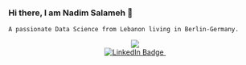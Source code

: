 ### Hi there, I am Nadim Salameh 👋
    A passionate Data Science from Lebanon living in Berlin-Germany.

<!--
**NadimSalameh/NadimSalameh** is a ✨ _special_ ✨ repository because its `README.md` (this file) appears on your GitHub profile.

Here are some ideas to get you started:


- 🌱 I’m currently learning Data Science in Spiced Accademy-Berlin, I will be graduated on july 2022 from the Bootcamp.
-->


<div id="header" align="center">
  <img src="https://media.giphy.com/media/PgLLtnqHts1woXeKpy/giphy.gif"/>
</div>
    
<div id="badges" align="center">
  <a href="https://www.linkedin.com/in/nadim-salameh-597171232/">
    <img src="https://img.shields.io/badge/LinkedIn-blue?style=for-the-badge&logo=linkedin&logoColor=white" alt="LinkedIn Badge"/>
  </a>
  <img src="https://komarev.com/ghpvc/?username=NadimSalameh&style=flat-square&color=blue" alt=""/>

</div>




